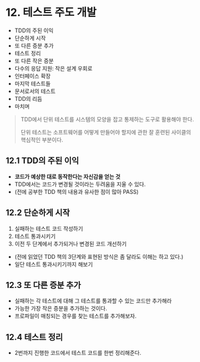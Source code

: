 # 12. 테스트 주도 개발

- TDD의 주된 이익
- 단순하게 시작
- 또 다른 증분 추가
- 테스트 정리
- 또 다른 작은 증분
- 다수의 응답 지원: 작은 설계 우회로
- 인터페이스 확장
- 마지막 테스트들
- 문서로서의 테스트
- TDD의 리듬
- 마치며

> TDD에서 단위 테스트를 시스템의 모양을 잡고 통제하는 도구로 활용해야 한다.
> 
> 단위 테스트는 소프트웨어를 어떻게 만들어야 할지에 관한 잘 훈련된 사이클의 핵심적인 부분이다.

## 12.1 TDD의 주된 이익
- **코드가 예상한 대로 동작한다는 자신감을 얻는 것**
- TDD에서는 코드가 변경될 것이라는 두려움을 지울 수 있다.
- (전에 공부한 TDD 책의 내용과 유사한 점이 많아 PASS)

## 12.2 단순하게 시작

1. 실패하는 테스트 코드 작성하기
2. 테스트 통과시키기
3. 이전 두 단계에서 추가되거나 변경된 코드 개선하기

- (전에 읽었던 TDD 책의 3단계와 표현된 방식은 좀 달라도 이해는 하고 있다.)
- 일단 테스트 통과시키기까지 해보기

## 12.3 또 다른 증분 추가
- 실패하는 각 테스트에 대해 그 테스트를 통과할 수 있는 코드만 추가해라
- 가능한 가장 작은 증분을 추가하는 것이다.
- 프로파일이 매칭되는 경우를 찾는 테스트를 추가해보자.

## 12.4 테스트 정리
- 2번까지 진행한 코드에서 테스트 코드를 한번 정리해준다.